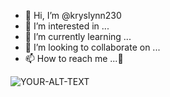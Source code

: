 - 👋 Hi, I’m @kryslynn230
- 👀 I’m interested in ...
- 🌱 I’m currently learning ...
- 💞️ I’m looking to collaborate on ...
- 📫 How to reach me ...💩

<!---
kryslynn230/kryslynn230 is a ✨ special ✨ repository because its `README.md` (this file) appears on your GitHub profile.
You can click the Preview link to take a look at your changes.
--->
<picture>
 <source media="(prefers-color-scheme: dark)" srcset="YOUR-DARKMODE-IMAGE">
 <source media="(prefers-color-scheme: light)" srcset="YOUR-LIGHTMODE-IMAGE">
 <img alt="YOUR-ALT-TEXT" src="YOUR-DEFAULT-IMAGE">
</picture>
